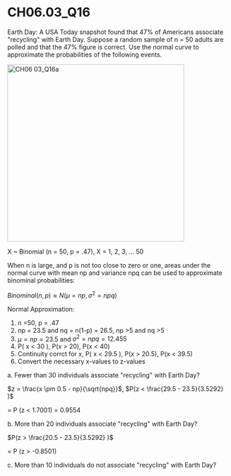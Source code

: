 # CH06.03_Q16 #

Earth Day: A USA Today snapshot found that 47% of Americans associate "recycling" with Earth Day.
Suppose a random sample of n = 50 adults are polled and that the 47% figure is correct. Use the normal curve to approximate the probabilities of the following events.

<img width="400" alt="CH06 03_Q16a" src="https://github.com/user-attachments/assets/9851f1b5-319f-499e-b770-3c41aa798b05">

X ~ Binomial (n = 50, p = .47), X = 1, 2, 3, ... 50

When n is large, and p is not too close to zero or one, areas under the normal curve with mean np and variance npq can be used to approximate binominal probabilities:

$Binominal(n,p) \approx N(\mu = np, \sigma^2 = npq)$

Normal Approximation:
1. n =50, p = .47
2. np = 23.5 and nq = n(1-p) = 26.5, np >5 and nq >5
3. $\mu = np = 23.5$ and $\sigma^2 = npq = 12.455$
4. P( x < 30 ), P(x > 20), P(x < 40) 
5. Continuity corrct for x, P( x < 29.5 ), P(x > 20.5), P(x < 39.5) 
6. Convert the necessary x-values to z-values

a. Fewer than 30 individuals associate "recycling" with Earth Day?  
  
  $z = \frac{x \pm 0.5 - np}{\sqrt{npq}}$, 
$P(z < \frac{29.5 - 23.5}{3.5292} )$

= P (z < 1.7001) = 0.9554

b. More than 20 individuals associate "recycling" with Earth Day?

$P(z > \frac{20.5 - 23.5}{3.5292} )$

= P (z > -0.8501)




c. More than 10 individuals do not associate "recycling" with Earth Day?
